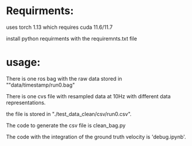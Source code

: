 # Requirments:

uses torch 1.13 which requires cuda 11.6/11.7

install python requirments with the requiremnts.txt file

# usage:

There is one ros bag with the raw data stored in ""data/timestamp/run0.bag"

There is one cvs file with resampled data at 10Hz with different data representations. 

the file is stored in "./test_data_clean/csv/run0.csv".

The code to generate the csv file is clean_bag.py

The code with the integration of the ground truth velocity is 'debug.ipynb'.
